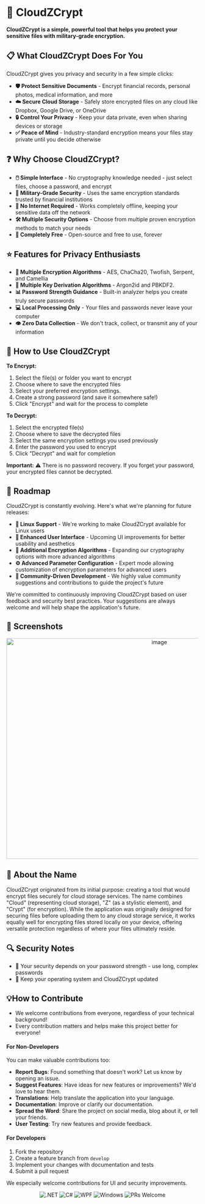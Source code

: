 ﻿# 🔐 CloudZCrypt

**CloudZCrypt is a simple, powerful tool that helps you protect your sensitive files with military-grade encryption.**

## 📋 What CloudZCrypt Does For You

CloudZCrypt gives you privacy and security in a few simple clicks:

- **🛡️ Protect Sensitive Documents** - Encrypt financial records, personal photos, medical information, and more
- **☁️ Secure Cloud Storage** - Safely store encrypted files on any cloud like Dropbox, Google Drive, or OneDrive
- **🔒 Control Your Privacy** - Keep your data private, even when sharing devices or storage
- **✅ Peace of Mind** - Industry-standard encryption means your files stay private until you decide otherwise

## ❓ Why Choose CloudZCrypt?

- **🖱️ Simple Interface** - No cryptography knowledge needed - just select files, choose a password, and encrypt
- **🏦 Military-Grade Security** - Uses the same encryption standards trusted by financial institutions
- **🔌 No Internet Required** - Works completely offline, keeping your sensitive data off the network
- **🛠️ Multiple Security Options** - Choose from multiple proven encryption methods to match your needs
- **💯 Completely Free** - Open-source and free to use, forever

## ⭐ Features for Privacy Enthusiasts

- **🔄 Multiple Encryption Algorithms** - AES, ChaCha20, Twofish, Serpent, and Camellia
- **🔑 Multiple Key Derivation Algorithms** - Argon2id and PBKDF2.
- **📊 Password Strength Guidance** - Built-in analyzer helps you create truly secure passwords
- **💻 Local Processing Only** - Your files and passwords never leave your computer
- **👁️ Zero Data Collection** - We don't track, collect, or transmit any of your information

## 📘 How to Use CloudZCrypt

**To Encrypt:**
1. Select the file(s) or folder you want to encrypt
2. Choose where to save the encrypted files
3. Select your preferred encryption settings.
4. Create a strong password (and save it somewhere safe!)
5. Click "Encrypt" and wait for the process to complete

**To Decrypt:**
1. Select the encrypted file(s)
2. Choose where to save the decrypted files
3. Select the same encryption settings you used previously
4. Enter the password you used to encrypt
5. Click "Decrypt" and wait for completion

**Important:** ⚠️ There is no password recovery. If you forget your password, your encrypted files cannot be decrypted.

## 🚀 Roadmap

CloudZCrypt is constantly evolving. Here's what we're planning for future releases:

- **🐧 Linux Support** - We're working to make CloudZCrypt available for Linux users
- **🎨 Enhanced User Interface** - Upcoming UI improvements for better usability and aesthetics
- **🔐 Additional Encryption Algorithms** - Expanding our cryptography options with more advanced algorithms
- **⚙️ Advanced Parameter Configuration** - Expert mode allowing customization of encryption parameters for advanced users
- **👥 Community-Driven Development** - We highly value community suggestions and contributions to guide the project's future

We're committed to continuously improving CloudZCrypt based on user feedback and security best practices. Your suggestions are always welcome and will help shape the application's future.

## 📸 Screenshots

<p align="center">
<img width="786" height="578" alt="image" src="https://github.com/user-attachments/assets/bf70aaeb-1da8-46ce-8cde-effa024830b6" />
</p>

## 🧩 About the Name

CloudZCrypt originated from its initial purpose: creating a tool that would encrypt files securely for cloud storage services. The name combines "Cloud" (representing cloud storage), "Z" (as a stylistic element), and "Crypt" (for encryption). While the application was originally designed for securing files before uploading them to any cloud storage service, it works equally well for encrypting files stored locally on your device, offering versatile protection regardless of where your files ultimately reside.

## 🔍 Security Notes

- 🔑 Your security depends on your password strength - use long, complex passwords
- 🔄 Keep your operating system and CloudZCrypt updated

## 💡How to Contribute

- We welcome contributions from everyone, regardless of your technical background!
- Every contribution matters and helps make this project better for everyone!

#### For Non-Developers
You can make valuable contributions too:
- **Report Bugs**: Found something that doesn't work? Let us know by opening an issue.
- **Suggest Features**: Have ideas for new features or improvements? We'd love to hear them.
- **Translations**: Help translate the application into your language.
- **Documentation**: Improve or clarify our documentation.
- **Spread the Word**: Share the project on social media, blog about it, or tell your friends.
- **User Testing**: Try new features and provide feedback.

#### For Developers

1. Fork the repository
2. Create a feature branch from `develop`
3. Implement your changes with documentation and tests
4. Submit a pull request

We especially welcome contributions for UI and security improvements.

<p align="center">
<img alt=".NET" src="https://img.shields.io/badge/.NET-9-512BD4?logo=dotnet&logoColor=white" />  
<img alt="C#" src="https://img.shields.io/badge/C%23-13-239120?logo=csharp&logoColor=white" />  
<img alt="WPF" src="https://img.shields.io/badge/WPF-Desktop-5C2D91?logo=windows&logoColor=white" />  
<img alt="Windows" src="https://img.shields.io/badge/Windows-10%2B-0078D6?logo=windows&logoColor=white" />  
<img alt="PRs Welcome" src="https://img.shields.io/badge/PRs-welcome-brightgreen.svg" />  
</p>
